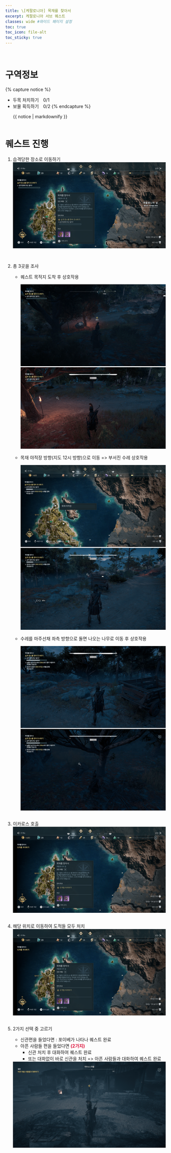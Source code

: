 ```yaml
---
title: \[케팔로니아] 목재를 찾아서
excerpt: 케팔로니아 서브 퀘스트
classes: wide #와이드 페이지 설정
toc: true
toc_icon: file-alt
toc_sticky: true
---
```


<head>
    <style type="text/css">
        aside { font-size: 22px; }
        section { font-size: 16px; }
        .notice--primary > ul { font-size: 14px; }
        tbody, th { text-align: center; }
        .notice--primary { width: 50%; margin-left: 24px; }
        b { color: crimson; }
    </style>
</head>
<br/>


# 구역정보
{% capture notice %}
* 두목 처치하기　0/1
* 보물 획득하기　0/2
{% endcapture %}

<div class="notice--primary">{{ notice | markdownify }}</div>
<br/>


# 퀘스트 진행

1. 습격당한 장소로 이동하기
    <a href="https://raw.githubusercontent.com/kimguri/kimguri.github.io/master/assets/images/aoc/kephallonia/08-Lumbering-Along/1.png">
        <img src="https://raw.githubusercontent.com/kimguri/kimguri.github.io/master/assets/images/aoc/kephallonia/08-Lumbering-Along/1.png">
    </a>
    <pre></pre>
    <pre></pre>

2. 총 3곳을 조사
    - 퀘스트 목적지 도착 후 상호작용
        <figure class="half" style="margin: 0px;">
            <a href="https://raw.githubusercontent.com/kimguri/kimguri.github.io/master/assets/images/aoc/kephallonia/08-Lumbering-Along/2-1.png">
                <img src="https://raw.githubusercontent.com/kimguri/kimguri.github.io/master/assets/images/aoc/kephallonia/08-Lumbering-Along/2-1.png">
            </a>
            <a href="https://raw.githubusercontent.com/kimguri/kimguri.github.io/master/assets/images/aoc/kephallonia/08-Lumbering-Along/2-2.png">
                <img src="https://raw.githubusercontent.com/kimguri/kimguri.github.io/master/assets/images/aoc/kephallonia/08-Lumbering-Along/2-2.png">
            </a>
        </figure>
    - 목재 야적장 방향(지도 12시 방향)으로 이동 => 부서진 수레 상호작용
        
        <figure class="half" style="margin: 0px;">
            <a href="https://raw.githubusercontent.com/kimguri/kimguri.github.io/master/assets/images/aoc/kephallonia/08-Lumbering-Along/2-3-1.png">
                <img src="https://raw.githubusercontent.com/kimguri/kimguri.github.io/master/assets/images/aoc/kephallonia/08-Lumbering-Along/2-3-1.png">
            </a>
            <a href="https://raw.githubusercontent.com/kimguri/kimguri.github.io/master/assets/images/aoc/kephallonia/08-Lumbering-Along/2-3-2.png">
                <img src="https://raw.githubusercontent.com/kimguri/kimguri.github.io/master/assets/images/aoc/kephallonia/08-Lumbering-Along/2-3-2.png">
            </a>
        </figure>

    - 수레를 마주선채 좌측 방향으로 돌면 나오는 나무로 이동 후 상호작용
        <figure class="half" style="margin: 0px;">
            <a href="https://raw.githubusercontent.com/kimguri/kimguri.github.io/master/assets/images/aoc/kephallonia/08-Lumbering-Along/2-4-1.png">
                <img src="https://raw.githubusercontent.com/kimguri/kimguri.github.io/master/assets/images/aoc/kephallonia/08-Lumbering-Along/2-4-1.png">
            </a>
            <a href="https://raw.githubusercontent.com/kimguri/kimguri.github.io/master/assets/images/aoc/kephallonia/08-Lumbering-Along/2-4-2.png">
                <img src="https://raw.githubusercontent.com/kimguri/kimguri.github.io/master/assets/images/aoc/kephallonia/08-Lumbering-Along/2-4-2.png">
            </a>
        </figure>
    <pre></pre>
    
3. 이카로스 호출
    <a href="https://raw.githubusercontent.com/kimguri/kimguri.github.io/master/assets/images/aoc/kephallonia/08-Lumbering-Along/3.png">
        <img src="https://raw.githubusercontent.com/kimguri/kimguri.github.io/master/assets/images/aoc/kephallonia/08-Lumbering-Along/3.png">
    </a>
    <pre></pre>

4. 해당 위치로 이동하여 도적들 모두 처치
    <a href="https://raw.githubusercontent.com/kimguri/kimguri.github.io/master/assets/images/aoc/kephallonia/08-Lumbering-Along/3.png">
        <img src="https://raw.githubusercontent.com/kimguri/kimguri.github.io/master/assets/images/aoc/kephallonia/08-Lumbering-Along/3.png">
    </a>
    <pre></pre>

3. 2가지 선택 중 고르기
    - 신관편을 들었다면 : 포이베가 나타나 퀘스트 완료
    - 아픈 사람들 편을 들었다면 <b>(2가지)</b>
        - 신관 처치 후 대화하여 퀘스트 완료
        - 또는 대화없이 바로 신관을 처치 => 아픈 사람들과 대화하여 퀘스트 완료
    <a href="https://raw.githubusercontent.com/kimguri/kimguri.github.io/master/assets/images/aoc/kephallonia/07-Blood-Fever/4.png">
        <img src="https://raw.githubusercontent.com/kimguri/kimguri.github.io/master/assets/images/aoc/kephallonia/07-Blood-Fever/4.png">
    </a>
    <pre></pre>
